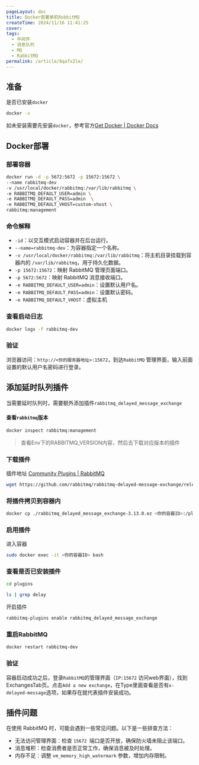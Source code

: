 ```yaml
---
pageLayout: doc
title: Docker部署单机RobbitMQ
createTime: 2024/11/16 11:41:25
cover: 
tags:
  - 中间件
  - 消息队列
  - MQ
  - RabbitMQ
permalink: /article/8qafx2le/
---
```

## 准备

是否已安装`docker`
```bash
docker -v
```

如未安装需要先安装`docker`，参考官方[Get Docker | Docker Docs](https://docs.docker.com/get-started/get-docker/)
## Docker部署

### 部署容器

```bash
docker run -d -p 5672:5672 -p 15672:15672 \
--name rabbitmq-dev
-v /usr/local/docker/rabbitmq:/var/lib/rabbitmq \
-e RABBITMQ_DEFAULT_USER=admin \
-e RABBITMQ_DEFAULT_PASS=admin  \
-e RABBITMQ_DEFAULT_VHOST=custom-vhost \
rabbitmq:management
```
### 命令解释

- `-id`：以交互模式启动容器并在后台运行。
- `--name=rabbitmq-dev`：为容器指定一个名称。
- `-v /usr/local/docker/rabbitmq:/var/lib/rabbitmq`：将主机目录挂载到容器内的 `/var/lib/rabbitmq`，用于持久化数据。
- `-p 15672:15672`：映射 RabbitMQ 管理页面端口。
- `-p 5672:5672`：映射 RabbitMQ 消息接收端口。
- `-e RABBITMQ_DEFAULT_USER=admin`：设置默认用户名。
- `-e RABBITMQ_DEFAULT_PASS=admin`：设置默认密码。
- `-e RABBITMQ_DEFAULT_VHOST`：虚拟主机

### 查看启动日志
```bash
docker logs -f rabbitmq-dev
```

### 验证

浏览器访问：`http://<你的服务器地址>:15672`，到达`RabbitMQ` 管理界面，输入前面设置的默认用户名密码进行登录。


## 添加延时队列插件

当需要延时队列时，需要额外添加插件`rabbitmq_delayed_message_exchange`

#### 查看`rabbitmq`版本

```bash
docker inspect rabbitmq:management
```
> 查看Env下的RABBITMQ_VERSION内容，然后去下载对应版本的插件
### 下载插件

插件地址
[Community Plugins | RabbitMQ](https://www.rabbitmq.com/community-plugins)

```bash
wget https://github.com/rabbitmq/rabbitmq-delayed-message-exchange/releases/download/v3.13.0/rabbitmq_delayed_message_exchange-3.13.0.ez
```

### 将插件拷贝到容器内

```bash
docker cp ./rabbitmq_delayed_message_exchange-3.13.0.ez <你的容器ID>:/plugins
```

### 启用插件

进入容器
```bash
sudo docker exec -it <你的容器ID> bash
```

### 查看是否已安装插件

```bash
cd plugins
```

```bash
ls | grep delay
```

开启插件
```bash
rabbitmq-plugins enable rabbitmq_delayed_message_exchange
```

### 重启RabbitMQ

```bash
docker restart rabbitmq-dev
```

### 验证

容器启动成功之后，登录`RabbitMQ`的管理界面（`IP:15672` 访问web界面），找到ExchangesTab页。点击`Add a new exchange`，在Type里面查看是否有`x-delayed-message`选项，如果存在就代表插件安装成功。
## 插件问题

在使用 RabbitMQ 时，可能会遇到一些常见问题。以下是一些排查方法：

- 无法访问管理界面：检查 `15672 `端口是否开放，确保防火墙未阻止该端口。
- 消息堆积：检查消费者是否正常工作，确保消息被及时处理。
- 内存不足：调整 `vm_memory_high_watermark` 参数，增加内存限制。
